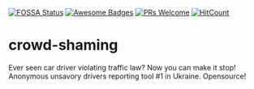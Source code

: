 [![FOSSA Status](https://app.fossa.com/api/projects/git%2Bgithub.com%2Fmykelangelo%2Fcrowd-shamimg.svg?type=shield)](https://app.fossa.com/projects/git%2Bgithub.com%2Fmykelangelo%2Fcrowd-shaming?ref=badge_shield)
[![Awesome Badges](https://img.shields.io/badge/badges-awesome-violet.svg)](https://github.com/Naereen/badges)
[![PRs Welcome](https://img.shields.io/badge/PRs-welcome-goldenrod.svg?style=shield)](http://makeapullrequest.com)
[![HitCount](http://hits.dwyl.io/mykelangelo/redirect-tracker.svg)](http://hits.dwyl.io/mykelangelo/crowd-shaming)


# crowd-shaming
Ever seen car driver violating traffic law? Now you can make it stop! Anonymous unsavory drivers reporting tool #1 in Ukraine. Opensource!

